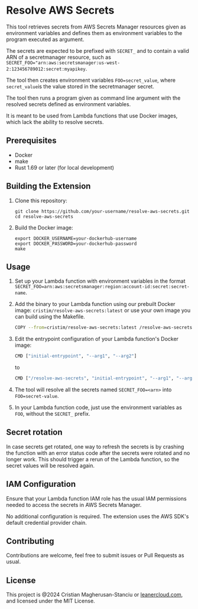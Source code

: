 # Resolve AWS Secrets

This tool retrieves secrets from AWS Secrets Manager resources given as environment variables and defines them as environment variables to the program executed as argument.

The secrets are expected to be prefixed with `SECRET_` and to contain a valid ARN of a secretmanager resource, such as `SECRET_FOO="arn:aws:secretsmanager:us-west-2:123456789012:secret:myapikey`.

The tool then creates environment variables `FOO=secret_value`, where `secret_value`is the value stored in the secretmanager secret.

The tool then runs a program given as command line argument with the resolved secrets defined as environment variables.

It is meant to be used from Lambda functions that use Docker images, which lack the ability to resolve secrets.

## Prerequisites

- Docker
- make
- Rust 1.69 or later (for local development)

## Building the Extension

1. Clone this repository:

   ```shell
   git clone https://github.com/your-username/resolve-aws-secrets.git
   cd resolve-aws-secrets
   ```

2. Build the Docker image:

   ```shell
   export DOCKER_USERNAME=your-dockerhub-username
   export DOCKER_PASSWORD=your-dockerhub-password
   make
   ```

## Usage

1. Set up your Lambda function with environment variables in the format `SECRET_FOO=arn:aws:secretsmanager:region:account-id:secret:secret-name`.

2. Add the binary to your Lambda function using our prebuilt Docker image: `cristim/resolve-aws-secrets:latest` or use your own image you can build using the Makefile.

   ```bash
   COPY --from=cristim/resolve-aws-secrets:latest /resolve-aws-secrets /resolve-aws-secrets
   ```

3. Edit the entrypoint configuration of your Lambda function's Docker image:

   ```bash
   CMD ["initial-entrypoint", "--arg1", "--arg2"]
   ```

   to

   ```bash
   CMD ["/resolve-aws-secrets", "initial-entrypoint", "--arg1", "--arg2"]
   ```

4. The tool will resolve all the secrets named `SECRET_FOO=<arn>` into `FOO=secret-value`.

5. In your Lambda function code, just use the environment variables as `FOO`, without the `SECRET_` prefix.

## Secret rotation

In case secrets get rotated, one way to refresh the secrets is by crashing the function with an error status code after the secrets were rotated and no longer work. This should trigger a rerun of the Lambda function, so the secret values will be resolved again.

## IAM Configuration

Ensure that your Lambda function IAM role has the usual IAM permissions needed to access the secrets in AWS Secrets Manager.

No additional configuration is required. The extension uses the AWS SDK's default credential provider chain.

## Contributing

Contributions are welcome, feel free to submit issues or Pull Requests as usual.

## License

This project is @2024 Cristian Magherusan-Stanciu or [leanercloud.com](https://leanercloud.com), and licensed under the MIT License.
